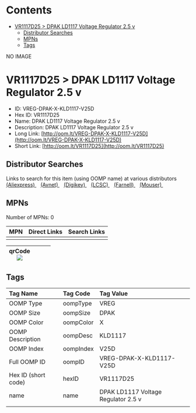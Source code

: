 



Contents
========

* [VR1117D25 > DPAK LD1117 Voltage Regulator 2.5 v](#vr1117d25--dpak-ld1117-voltage-regulator-25-v)
	* [Distributor Searches](#distributor-searches)
	* [MPNs](#mpns)
	* [Tags](#tags)
  
NO IMAGE  
# VR1117D25 > DPAK LD1117 Voltage Regulator 2.5 v

- ID: VREG-DPAK-X-KLD1117-V25D
- Hex ID: VR1117D25
- Name: DPAK LD1117 Voltage Regulator 2.5 v
- Description: DPAK LD1117 Voltage Regulator 2.5 v
- Long Link: [http://oom.lt/VREG-DPAK-X-KLD1117-V25D](http://oom.lt/VREG-DPAK-X-KLD1117-V25D)
- Short Link: [http://oom.lt/VR1117D25](http://oom.lt/VR1117D25)

## Distributor Searches
  
Links to search for this item (using OOMP name) at various distributors  
[(Aliexpress) ](https://www.aliexpress.com/wholesale?SearchText=1117DPAK+LD1117+Voltage+Regulator+2.5+v)&nbsp;&nbsp;&nbsp;[(Avnet) ](https://www.avnet.com/shop/us/search/DPAK+LD1117+Voltage+Regulator+2.5+v)&nbsp;&nbsp;&nbsp;[(Digikey) ](https://www.digikey.co.uk/en/products/result?s=DPAK+LD1117+Voltage+Regulator+2.5+v)&nbsp;&nbsp;&nbsp;[(LCSC) ](https://www.lcsc.com/search?q=DPAK+LD1117+Voltage+Regulator+2.5+v)&nbsp;&nbsp;&nbsp;[(Farnell) ](https://uk.farnell.com/search?st=DPAK+LD1117+Voltage+Regulator+2.5+v)&nbsp;&nbsp;&nbsp;[(Mouser) ](https://www.mouser.com/c/?q=DPAK+LD1117+Voltage+Regulator+2.5+v)&nbsp;&nbsp;&nbsp;
## MPNs
  
Number of MPNs: 0  

|MPN|Direct Links|Search Links|
| :--- | :--- | :--- |
||||
  

|qrCode<br>[![](https://raw.githubusercontent.com/oomlout/oomlout_OOMP_parts_V2/main/VREG/DPAK/X/KLD1117/V25D/qrCode_140.png)](https://github.com/oomlout/oomlout_OOMP_parts_V2/tree/main/VREG/DPAK/X/KLD1117/V25D/qrCode.png)||||
| :---: | :---: | :---: | :---: |

## Tags
  

|Tag Name|Tag Code|Tag Value|
| :--- | :--- | :--- |
|OOMP Type|oompType|VREG|
|OOMP Size|oompSize|DPAK|
|OOMP Color|oompColor|X|
|OOMP Description|oompDesc|KLD1117|
|OOMP Index|oompIndex|V25D|
|Full OOMP ID|oompID|VREG-DPAK-X-KLD1117-V25D|
|Hex ID (short code)|hexID|VR1117D25|
|name|name|DPAK LD1117 Voltage Regulator 2.5 v|
||||
